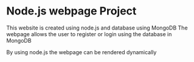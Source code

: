 # Node.js webpage Project
This website is created using node.js and database using MongoDB
The webpage allows the user to register or login using the database in MongoDB

By using node.js the webpage can be rendered dynamically


